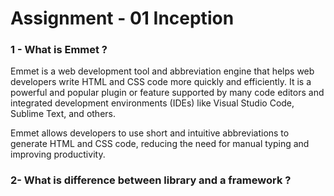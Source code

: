 # Assignment - 01 Inception

### 1 - What is Emmet ?

Emmet is a web development tool and abbreviation engine that helps web developers write HTML and CSS code more quickly and efficiently. It is a powerful and popular plugin or feature supported by many code editors and integrated development environments (IDEs) like Visual Studio Code, Sublime Text, and others.

Emmet allows developers to use short and intuitive abbreviations to generate HTML and CSS code, reducing the need for manual typing and improving productivity.

### 2- What is difference between library and a framework ?
